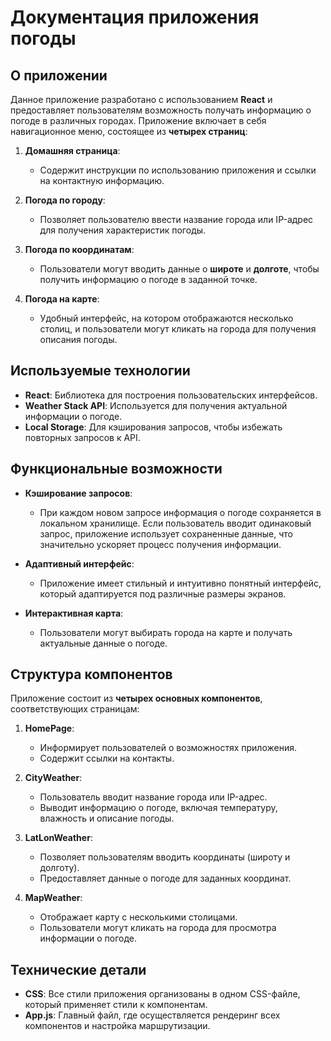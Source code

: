 # Документация приложения погоды

## О приложении

Данное приложение разработано с использованием **React** и предоставляет пользователям возможность получать информацию о погоде в различных городах. Приложение включает в себя навигационное меню, состоящее из **четырех страниц**:

1. **Домашняя страница**: 
   - Содержит инструкции по использованию приложения и ссылки на контактную информацию.
   
2. **Погода по городу**: 
   - Позволяет пользователю ввести название города или IP-адрес для получения характеристик погоды.
   
3. **Погода по координатам**: 
   - Пользователи могут вводить данные о **широте** и **долготе**, чтобы получить информацию о погоде в заданной точке.
   
4. **Погода на карте**: 
   - Удобный интерфейс, на котором отображаются несколько столиц, и пользователи могут кликать на города для получения описания погоды.

## Используемые технологии

- **React**: Библиотека для построения пользовательских интерфейсов.
- **Weather Stack API**: Используется для получения актуальной информации о погоде.
- **Local Storage**: Для кэширования запросов, чтобы избежать повторных запросов к API.

## Функциональные возможности

- **Кэширование запросов**: 
   - При каждом новом запросе информация о погоде сохраняется в локальном хранилище. Если пользователь вводит одинаковый запрос, приложение использует сохраненные данные, что значительно ускоряет процесс получения информации.

- **Адаптивный интерфейс**: 
   - Приложение имеет стильный и интуитивно понятный интерфейс, который адаптируется под различные размеры экранов.

- **Интерактивная карта**: 
   - Пользователи могут выбирать города на карте и получать актуальные данные о погоде.

## Структура компонентов

Приложение состоит из **четырех основных компонентов**, соответствующих страницам:

1. **HomePage**:
   - Информирует пользователей о возможностях приложения.
   - Содержит ссылки на контакты.

2. **CityWeather**:
   - Пользователь вводит название города или IP-адрес.
   - Выводит информацию о погоде, включая температуру, влажность и описание погоды.

3. **LatLonWeather**:
   - Позволяет пользователям вводить координаты (широту и долготу).
   - Предоставляет данные о погоде для заданных координат.

4. **MapWeather**:
   - Отображает карту с несколькими столицами.
   - Пользователи могут кликать на города для просмотра информации о погоде.

## Технические детали

- **CSS**: Все стили приложения организованы в одном CSS-файле, который применяет стили к компонентам.
- **App.js**: Главный файл, где осуществляется рендеринг всех компонентов и настройка маршрутизации.
